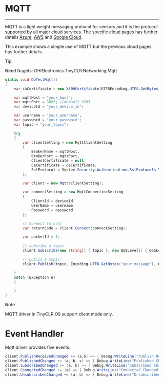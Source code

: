 # MQTT
---

MQTT is a light weight messaging protocol for sensors and it is the protocol supported by all major cloud services. The specific cloud pages has further details [Azure](azure.md), [AWS](aws.md) and [Google Cloud](google-cloud.md).

This example shows a simple use of MQTT but the previous cloud pages has further details.

>[!TIP]
>Need Nugets: GHIElectronics.TinyCLR.Networking.Mqtt

```csharp
static void DoTestMqtt()
{
    var caCertificate = new X509Certificate(UTF8Encoding.UTF8.GetBytes("Your certificate"));

    var mqttHost = "your_host";
    var mqttPort = 8883; //default 8883
    var deviceId = "your_device_id";

    var username = "your_username";
    var password = "your_password";
    var topic = "your_topic";

    try
    {
        var clientSetting = new MqttClientSetting
        {
            BrokerName = mqttHost,
            BrokerPort = mqttPort,
            ClientCertificate = null,
            CaCertificate = caCertificate,
            SslProtocol = System.Security.Authentication.SslProtocols.Tls12
        };

        var client = new Mqtt(clientSetting);

        var connectSetting = new MqttConnectionSetting
        {
            ClientId = deviceId,
            UserName = username,
            Password = password
        };

        // Connect to host
        var returnCode = client.Connect(connectSetting);

        var packetId = 1;
                
        // subcribe a topic
        client.Subscribe(new string[] { topic }, new QoSLevel[] { QoSLevel.ExactlyOnce }, (ushort)packetId++);

        // public a topic
        client.Publish(topic, Encoding.UTF8.GetBytes("your message"), QoSLevel.MostOnce, false, (ushort)packetId);

    }
    catch (Exception e) 
    { 

    }
}
```
>[!NOTE]
> MQTT driver in TinyCLR OS support client mode only.

# Event Handler

Mqtt driver provides five events:

```csharp
client.PublishReceivedChanged += (a,b) => { Debug.WriteLine("Publish Received Changed.");  };
client.PublishedChanged += (a, b, c) => { Debug.WriteLine("Published Changed."); }; ;
client.SubscribedChanged += (a, b) => { Debug.WriteLine("Subscribed Changed."); };
client.ConnectedChanged += (a) => { Debug.WriteLine("Connected Changed."); };
client.UnsubscribedChanged += (a, b) => { Debug.WriteLine("Unsubscribed Changed."); };
```

